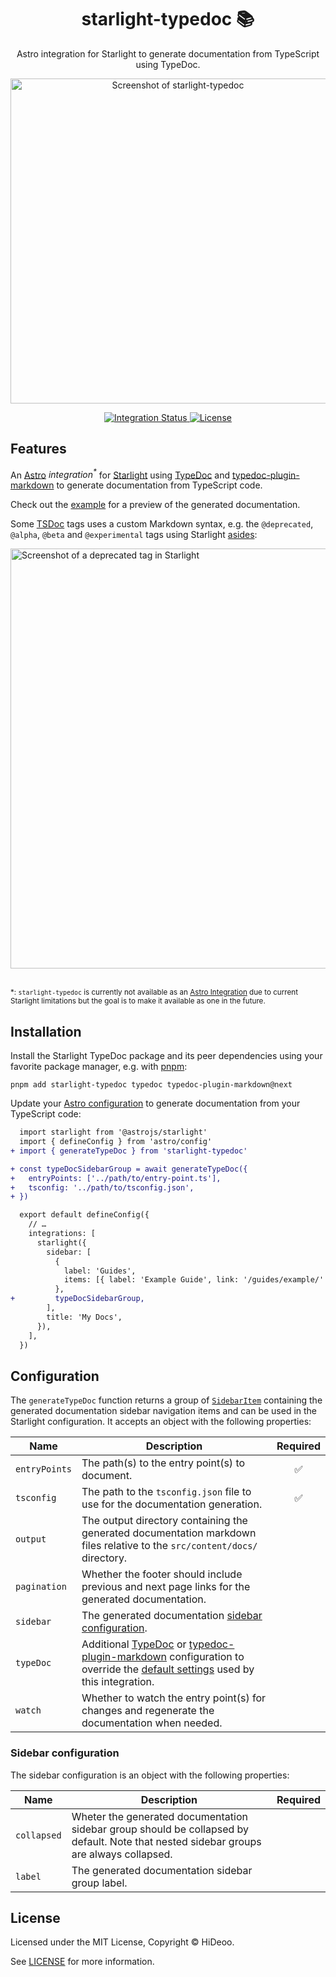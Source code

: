 <div align="center">
  <h1>starlight-typedoc 📚</h1>
  <p>Astro integration for Starlight to generate documentation from TypeScript using TypeDoc.</p>
  <p>
    <a href="https://i.imgur.com/EpHdpln.png" title="Screenshot of starlight-typedoc">
      <img alt="Screenshot of starlight-typedoc" src="https://i.imgur.com/EpHdpln.png" width="520" />
    </a>
  </p>
</div>

<div align="center">
  <a href="https://github.com/HiDeoo/starlight-typedoc/actions/workflows/integration.yml">
    <img alt="Integration Status" src="https://github.com/HiDeoo/starlight-typedoc/actions/workflows/integration.yml/badge.svg" />
  </a>
  <a href="https://github.com/HiDeoo/starlight-typedoc/blob/main/LICENSE">
    <img alt="License" src="https://badgen.net/github/license/HiDeoo/starlight-typedoc" />
  </a>
  <br />
</div>

## Features

An [Astro](https://astro.build) _integration<sup>\*</sup>_ for [Starlight](https://starlight.astro.build) using [TypeDoc](https://typedoc.org) and [typedoc-plugin-markdown](https://github.com/tgreyuk/typedoc-plugin-markdown) to generate documentation from TypeScript code.

Check out the [example](https://starlight-typedoc-example.vercel.app) for a preview of the generated documentation.

Some [TSDoc](https://tsdoc.org) tags uses a custom Markdown syntax, e.g. the `@deprecated`, `@alpha`, `@beta` and `@experimental` tags using Starlight [asides](https://starlight.astro.build/guides/authoring-content/#asides):

<img alt="Screenshot of a deprecated tag in Starlight" src="https://i.imgur.com/18ZA5vN.png" width="672" />

<br />
<br />

<sup>\*: `starlight-typedoc` is currently not available as an [Astro Integration](https://docs.astro.build/en/reference/integrations-reference/) due to current Starlight limitations but the goal is to make it available as one in the future.</sup>

## Installation

Install the Starlight TypeDoc package and its peer dependencies using your favorite package manager, e.g. with [pnpm](https://pnpm.io):

```shell
pnpm add starlight-typedoc typedoc typedoc-plugin-markdown@next
```

Update your [Astro configuration](https://docs.astro.build/en/guides/configuring-astro/#supported-config-file-types) to generate documentation from your TypeScript code:

```diff
  import starlight from '@astrojs/starlight'
  import { defineConfig } from 'astro/config'
+ import { generateTypeDoc } from 'starlight-typedoc'

+ const typeDocSidebarGroup = await generateTypeDoc({
+   entryPoints: ['../path/to/entry-point.ts'],
+   tsconfig: '../path/to/tsconfig.json',
+ })

  export default defineConfig({
    // …
    integrations: [
      starlight({
        sidebar: [
          {
            label: 'Guides',
            items: [{ label: 'Example Guide', link: '/guides/example/' }],
          },
+         typeDocSidebarGroup,
        ],
        title: 'My Docs',
      }),
    ],
  })
```

## Configuration

The `generateTypeDoc` function returns a group of [`SidebarItem`](https://starlight.astro.build/reference/configuration/#sidebaritem) containing the generated documentation sidebar navigation items and can be used in the Starlight configuration. It accepts an object with the following properties:

| Name          | Description                                                                                                                                                                                                                                                                                                                                                                                 | Required |
| ------------- | ------------------------------------------------------------------------------------------------------------------------------------------------------------------------------------------------------------------------------------------------------------------------------------------------------------------------------------------------------------------------------------------- | :------: |
| `entryPoints` | The path(s) to the entry point(s) to document.                                                                                                                                                                                                                                                                                                                                              |    ✅    |
| `tsconfig`    | The path to the `tsconfig.json` file to use for the documentation generation.                                                                                                                                                                                                                                                                                                               |    ✅    |
| `output`      | The output directory containing the generated documentation markdown files relative to the `src/content/docs/` directory.                                                                                                                                                                                                                                                                   |          |
| `pagination`  | Whether the footer should include previous and next page links for the generated documentation.                                                                                                                                                                                                                                                                                             |          |
| `sidebar`     | The generated documentation [sidebar configuration](#sidebar-configuration).                                                                                                                                                                                                                                                                                                                |          |
| `typeDoc`     | Additional [TypeDoc](https://typedoc.org/options) or [typedoc-plugin-markdown](https://github.com/tgreyuk/typedoc-plugin-markdown/blob/next/packages/typedoc-plugin-markdown/docs/usage/options.md) configuration to override the [default settings](https://github.com/HiDeoo/starlight-typedoc/blob/main/packages/starlight-typedoc/src/libs/typedoc.ts#L8-L24) used by this integration. |          |
| `watch`       | Whether to watch the entry point(s) for changes and regenerate the documentation when needed.                                                                                                                                                                                                                                                                                               |          |

### Sidebar configuration

The sidebar configuration is an object with the following properties:

| Name        | Description                                                                                                                            | Required |
| ----------- | -------------------------------------------------------------------------------------------------------------------------------------- | :------: |
| `collapsed` | Wheter the generated documentation sidebar group should be collapsed by default. Note that nested sidebar groups are always collapsed. |          |
| `label`     | The generated documentation sidebar group label.                                                                                       |          |

## License

Licensed under the MIT License, Copyright © HiDeoo.

See [LICENSE](https://github.com/HiDeoo/starlight-typedoc/blob/main/LICENSE) for more information.
